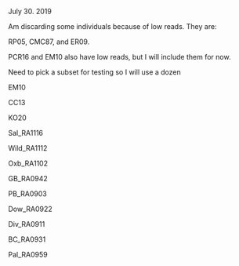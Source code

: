 July 30\. 2019

Am discarding some individuals because of low reads. They are:

RP05, CMC87, and ER09\. 

PCR16 and EM10 also have low reads, but I will include them for now. 

Need to pick a subset for testing so I will use a dozen

EM10

CC13

KO20

Sal\_RA1116

Wild\_RA1112

Oxb\_RA1102

GB\_RA0942

PB\_RA0903

Dow\_RA0922

Div\_RA0911

BC\_RA0931

Pal\_RA0959